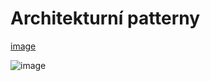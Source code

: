 # Architekturní patterny

[image](https://user-images.githubusercontent.com/124317537/217095895-f6ad549b-44fe-4cbb-a4a9-2e51b617ee7d.png)

![image](https://user-images.githubusercontent.com/124317537/217096659-5b3b1242-cd58-4830-b005-1911f70ff4f5.png)
